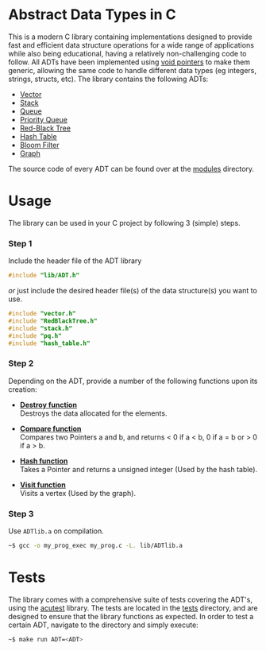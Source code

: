 # Abstract Data Types in C
This is a modern C library containing implementations designed to provide fast and efficient data structure operations for a wide range of applications while also being educational, having a relatively non-challenging code to follow. All ADTs have been implemented using [void pointers](https://www.geeksforgeeks.org/void-pointer-c-cpp/) to make them generic, allowing the same code to handle different data types (eg integers, strings, structs, etc). The library contains the following ADTs:

* [Vector](https://github.com/pavlosdais/Abstract-Data-Types/tree/main/modules/Vector#readme)
* [Stack](https://github.com/pavlosdais/Abstract-Data-Types/tree/main/modules/Stack#readme)
* [Queue](https://github.com/pavlosdais/Abstract-Data-Types/tree/main/modules/Queue#readme)
* [Priority Queue](https://github.com/pavlosdais/Abstract-Data-Types/tree/main/modules/PriorityQueue#readme)
* [Red-Black Tree](https://github.com/pavlosdais/Abstract-Data-Types/tree/main/modules/RedBlackTree#readme)
* [Hash Table](https://github.com/pavlosdais/Abstract-Data-Types/tree/main/modules/HashTable#readme)
* [Bloom Filter](https://github.com/pavlosdais/Abstract-Data-Types/tree/main/modules/BloomFilter#readme)
* [Graph](https://github.com/pavlosdais/Abstract-Data-Types/tree/main/modules/Graph#readme)

The source code of every ADT can be found over at the [modules](https://github.com/pavlosdais/Abstract-Data-Types/tree/main/modules) directory.

# Usage
The library can be used in your C project by following 3 (simple) steps.

### Step 1
Include the header file of the ADT library
```c
#include "lib/ADT.h"
```
*or* just include the desired header file(s) of the data structure(s) you want to use.
```c
#include "vector.h"
#include "RedBlackTree.h"
#include "stack.h"
#include "pq.h"
#include "hash_table.h"
```

### Step 2
Depending on the ADT, provide a number of the following functions upon its creation:
- **[Destroy function](https://github.com/pavlosdais/Abstract-Data-Types/blob/main/tests/test_HashTable.c#L9)** <br/>
    Destroys the data allocated for the elements.

- **[Compare function](https://github.com/pavlosdais/Abstract-Data-Types/blob/main/tests/include/common.h#L69)** <br/>
    Compares two Pointers a and b, and returns < 0 if a < b, 0 if a = b or > 0 if a > b.

- **[Hash function](https://github.com/pavlosdais/Abstract-Data-Types/blob/main/modules/HashTable/hash_functions.c)** <br/>
    Takes a Pointer and returns a unsigned integer (Used by the hash table).

- **[Visit function](https://github.com/pavlosdais/Abstract-Data-Types/blob/main/tests/test_DirectedGraph.c#L44)** <br/>
    Visits a vertex (Used by the graph).

### Step 3
Use `ADTlib.a` on compilation.
```bash
~$ gcc -o my_prog_exec my_prog.c -L. lib/ADTlib.a
```

# Tests
The library comes with a comprehensive suite of tests covering the ADT's, using the [acutest](https://github.com/mity/acutest) library. The tests are located in the [tests](https://github.com/pavlosdais/Abstract-Data-Types/tree/main/tests) directory, and are designed to ensure that the library functions as expected. In order to test a certain ADT, navigate to the directory and simply execute:
```bash
~$ make run ADT=<ADT>
```
